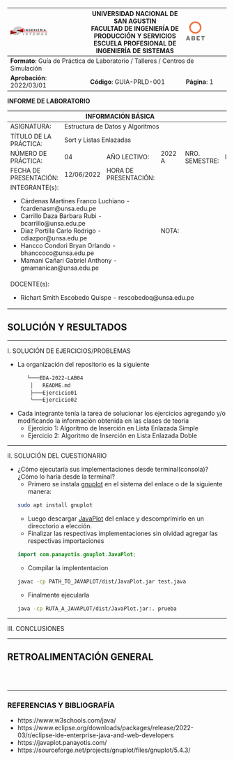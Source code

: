 <div align="center">
<table>
    <theader>
        <tr>
            <td><img src="https://github.com/rescobedoq/pw2/blob/main/epis.png?raw=true" alt="EPIS" style="width:50%; height:auto"/></td>
            <th>
                <span style="font-weight:bold;">UNIVERSIDAD NACIONAL DE SAN AGUSTIN</span><br />
                <span style="font-weight:bold;">FACULTAD DE INGENIERÍA DE PRODUCCIÓN Y SERVICIOS</span><br />
                <span style="font-weight:bold;">ESCUELA PROFESIONAL DE INGENIERÍA DE SISTEMAS</span>
            </th>
            <td><img src="https://github.com/rescobedoq/pw2/blob/main/abet.png?raw=true" alt="ABET" style="width:50%; height:auto"/></td>
        </tr>
    </theader>
    <tbody>
        <tr><td colspan="3"><span style="font-weight:bold;">Formato</span>: Guía de Práctica de Laboratorio / Talleres / Centros de Simulación</td></tr>
        <tr><td><span style="font-weight:bold;">Aprobación</span>:  2022/03/01</td><td><span style="font-weight:bold;">Código</span>: GUIA-PRLD-001</td><td><span style="font-weight:bold;">Página</span>: 1</td></tr>
    </tbody>
</table>
</div>

<div>
<span style="font-weight:bold;">INFORME DE LABORATORIO</span><br />

<table>
<theader>
<tr><th colspan="6">INFORMACIÓN BÁSICA</th></tr>
</theader>
<tbody>
<tr><td>ASIGNATURA:</td><td colspan="5">Estructura de Datos y Algoritmos</td></tr>
<tr><td>TÍTULO DE LA PRÁCTICA:</td><td colspan="5">Sort y Listas Enlazadas</td></tr>
<tr>
<td>NÚMERO DE PRÁCTICA:</td><td>04</td><td>AÑO LECTIVO:</td><td>2022 A</td><td>NRO. SEMESTRE:</td><td>III</td>
</tr>
<tr>
<td>FECHA DE PRESENTACIÓN:</td><td>12/06/2022</td><td>HORA DE PRESENTACIÓN:</td><td colspan="3"></td>
</tr>
<tr><td colspan="3">INTEGRANTE(s):
<ul>
<li>Cárdenas Martines Franco Luchiano - fcardenasm@unsa.edu.pe</li>
<li>Carrillo Daza Barbara Rubi - bcarrillo@unsa.edu.pe</li>
<li>Diaz Portilla Carlo Rodrigo - cdiazpor@unsa.edu.pe</li>
<li>Hancco Condori Bryan Orlando - bhanccoco@unsa.edu.pe</li>
<li>Mamani Cañari Gabriel Anthony - gmamanican@unsa.edu.pe</li>
</ul>
</td>
<td>NOTA:</td><td colspan="2"></td>
</<tr>
<tr><td colspan="6">DOCENTE(s):
<ul>
<li>Richart Smith Escobedo Quispe - rescobedoq@unsa.edu.pe</li>
</ul>
</td>
</<tr>
</tbody>
</table>

<!-- Reportes -->
## SOLUCIÓN Y RESULTADOS

---

I. SOLUCIÓN DE EJERCICIOS/PROBLEMAS <br>
* La organización del repositorio es la siguiente
    ```sh
	   └───EDA-2022-LAB04
	    │   README.md
	    ├───Ejercicio01
	    └───Ejercicio02
    ```
* Cada integrante tenía la tarea de solucionar los ejercicios agregando y/o modificando la información obtenida en las clases de teoría
    * Ejercicio 1: Algoritmo de Inserción en Lista Enlazada Simple			
    * Ejercicio 2: Algoritmo de Inserción en Lista Enlazada Doble
---

II. SOLUCIÓN DEL CUESTIONARIO

* ¿Cómo ejecutaría sus implementaciones desde terminal(consola)?¿Cómo lo haría desde la terminal?
    - Primero se instala [gnuplot](https://sourceforge.net/projects/gnuplot/files/gnuplot/5.4.3/ "gnuplot") en el sistema del enlace o de la siguiente manera:
	```sh
	sudo apt install gnuplot
	```
    - Luego descargar [JavaPlot](https://sourceforge.net/projects/gnujavaplot/files/latest/download "gnuplot") del enlace y descomprimirlo en un direcctorio a elección.
    - Finalizar las respectivas implementaciones sin olvidad agregar las respectivas importaciones
	```java
	import com.panayotis.gnuplot.JavaPlot;
	```
	- Compilar la implententacion  	
	```sh
	javac -cp PATH_TO_JAVAPLOT/dist/JavaPlot.jar test.java
	```
    - Finalmente ejecularla
	```sh
	java -cp RUTA_A_JAVAPLOT/dist/JavaPlot.jar:. prueba
	```
---

III. CONCLUSIONES
    
---
    
## RETROALIMENTACIÓN GENERAL
 <pre>
 
 </pre>
---
    
### REFERENCIAS Y BIBLIOGRAFÍA
<ul>
    <li>https://www.w3schools.com/java/</li>
    <li>https://www.eclipse.org/downloads/packages/release/2022-03/r/eclipse-ide-enterprise-java-and-web-developers</li>
    <li>https://javaplot.panayotis.com/</li>
    <li>https://sourceforge.net/projects/gnuplot/files/gnuplot/5.4.3/</li>
</ul>
